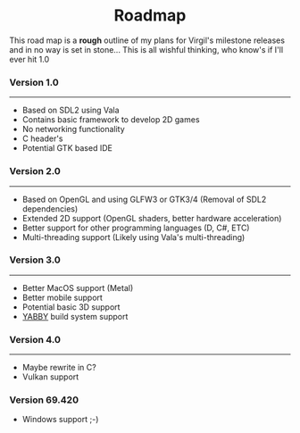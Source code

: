 <h1 align="center">Roadmap</h1>

This road map is a **rough** outline of my plans for Virgil's milestone releases and in no way is set in stone...
This is all wishful thinking, who know's if I'll ever hit 1.0

### Version 1.0
---
- Based on SDL2 using Vala
- Contains basic framework to develop 2D games
- No networking functionality
- C header's
- Potential GTK based IDE

### Version 2.0
---
- Based on OpenGL and using GLFW3 or GTK3/4 (Removal of SDL2 dependencies)
- Extended 2D support (OpenGL shaders, better hardware acceleration)
- Better support for other programming languages (D, C#, ETC)
- Multi-threading support (Likely using Vala's multi-threading)

### Version 3.0
---
- Better MacOS support (Metal)
- Better mobile support
- Potential basic 3D support
- [YABBY](https://github.com/lxmcf/yabby) build system support

### Version 4.0
---
- Maybe rewrite in C?
- Vulkan support

### Version 69.420
- Windows support ;-)
